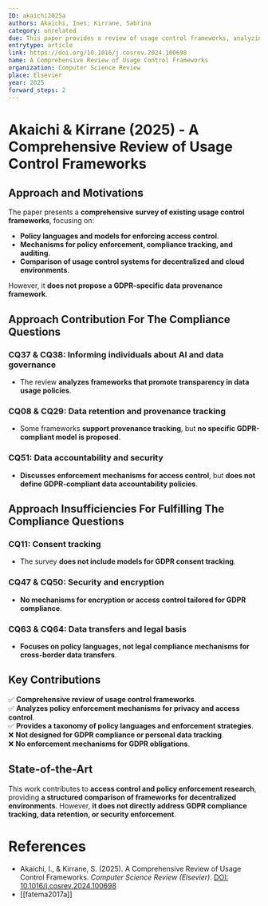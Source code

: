 ```yaml
---
ID: akaichi2025a
authors: Akaichi, Ines; Kirrane, Sabrina
category: unrelated
due: This paper provides a review of usage control frameworks, analyzing policy languages, enforcement mechanisms, and compliance approaches. While some frameworks address privacy concerns, the paper itself does not propose a new GDPR-specific data provenance model.
entrytype: article
link: https://doi.org/10.1016/j.cosrev.2024.100698
name: A Comprehensive Review of Usage Control Frameworks
organization: Computer Science Review
place: Elsevier
year: 2025
forward_steps: 2
---
```


# Akaichi & Kirrane (2025) - A Comprehensive Review of Usage Control Frameworks

## Approach and Motivations

The paper presents a **comprehensive survey of existing usage control frameworks**, focusing on:

- **Policy languages and models for enforcing access control**.  
- **Mechanisms for policy enforcement, compliance tracking, and auditing**.  
- **Comparison of usage control systems for decentralized and cloud environments**.  

However, it **does not propose a GDPR-specific data provenance framework**.

## Approach Contribution For The Compliance Questions

### **CQ37 & CQ38: Informing individuals about AI and data governance**  
- The review **analyzes frameworks that promote transparency in data usage policies**.  

### **CQ08 & CQ29: Data retention and provenance tracking**  
- Some frameworks **support provenance tracking**, but **no specific GDPR-compliant model is proposed**.  

### **CQ51: Data accountability and security**  
- **Discusses enforcement mechanisms for access control**, but **does not define GDPR-compliant data accountability policies**.  

## Approach Insufficiencies For Fulfilling The Compliance Questions

### **CQ11: Consent tracking**  
- The survey **does not include models for GDPR consent tracking**.  

### **CQ47 & CQ50: Security and encryption**  
- **No mechanisms for encryption or access control tailored for GDPR compliance**.  

### **CQ63 & CQ64: Data transfers and legal basis**  
- **Focuses on policy languages, not legal compliance mechanisms for cross-border data transfers**.  

## Key Contributions

✅ **Comprehensive review of usage control frameworks**.  
✅ **Analyzes policy enforcement mechanisms for privacy and access control**.  
✅ **Provides a taxonomy of policy languages and enforcement strategies**.  
❌ **Not designed for GDPR compliance or personal data tracking**.  
❌ **No enforcement mechanisms for GDPR obligations**.  

## State-of-the-Art

This work contributes to **access control and policy enforcement research**, providing **a structured comparison of frameworks for decentralized environments**. However, **it does not directly address GDPR compliance tracking, data retention, or security enforcement**.

# References

- Akaichi, I., & Kirrane, S. (2025). A Comprehensive Review of Usage Control Frameworks. *Computer Science Review (Elsevier)*. [DOI: 10.1016/j.cosrev.2024.100698](https://doi.org/10.1016/j.cosrev.2024.100698)
- [[fatema2017a]]